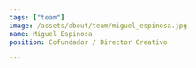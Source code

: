 ```yaml
---
tags: ["team"]
image: /assets/about/team/miguel_espinosa.jpg
name: Miguel Espinosa
position: Cofundador / Director Creativo

---
```



